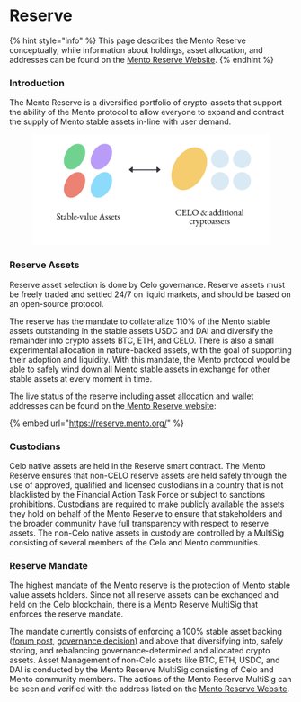 # Reserve

{% hint style="info" %}
This page describes the Mento Reserve conceptually, while information about holdings, asset allocation, and addresses can be found on the [Mento Reserve Website](https://reserve.mento.org/).
{% endhint %}

### Introduction

The Mento Reserve is a diversified portfolio of crypto-assets that support the ability of the Mento protocol to allow everyone to expand and contract the supply of Mento stable assets in-line with user demand.

<figure><img src="../.gitbook/assets/Screenshot 2023-03-10 at 18.49.17.png" alt=""><figcaption></figcaption></figure>

### Reserve Assets

Reserve asset selection is done by Celo governance. Reserve assets must be freely traded and settled 24/7 on liquid markets, and should be based on an open-source protocol.

The reserve has the mandate to collateralize 110% of the Mento stable assets outstanding in the stable assets USDC and DAI and diversify the remainder into crypto assets BTC, ETH, and CELO. There is also a small experimental allocation in nature-backed assets, with the goal of supporting their adoption and liquidity. With this mandate, the Mento protocol would be able to safely wind down all Mento stable assets in exchange for other stable assets at every moment in time.&#x20;

The live status of the reserve including asset allocation and wallet addresses can be found on the[ Mento Reserve website](https://reserve.mento.org/):

{% embed url="https://reserve.mento.org/" %}

### Custodians

Celo native assets are held in the Reserve smart contract. The Mento Reserve ensures that non-CELO reserve assets are held safely through the use of approved, qualified and licensed custodians in a country that is not blacklisted by the Financial Action Task Force or subject to sanctions prohibitions. Custodians are required to make publicly available the assets they hold on behalf of the Mento Reserve to ensure that stakeholders and the broader community have full transparency with respect to reserve assets. The non-Celo native assets in custody are controlled by a MultiSig consisting of several members of the Celo and Mento communities.



### Reserve Mandate

The highest mandate of the Mento reserve is the protection of Mento stable value assets holders. Since not all reserve assets can be exchanged and held on the Celo blockchain, there is a Mento Reserve MultiSig that enforces the reserve mandate.&#x20;

The mandate currently consists of enforcing a 100% stable asset backing ([forum post](https://forum.celo.org/t/reserve-mandate-1-1-stable-value-asset-basket/3663?u=tobi), [governance decision](https://celo.stake.id/#/proposal/62)) and above that diversifying into, safely storing, and rebalancing governance-determined and allocated crypto assets. Asset Management of non-Celo assets like BTC, ETH, USDC, and DAI is conducted by the Mento Reserve MultiSig consisting of Celo and Mento community members. The actions of the Mento Reserve MultiSig can be seen and verified with the address listed on the [Mento Reserve Website](https://reserve.mento.org/).
